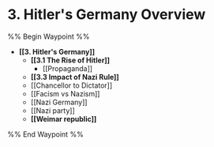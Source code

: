 # 3. Hitler's Germany Overview
%% Begin Waypoint %%
- **[[3. Hitler's Germany]]**
	- **[[3.1 The Rise of Hitler]]**
		- [[Propaganda]]
	- **[[3.3 Impact of Nazi Rule]]**
	- [[Chancellor to Dictator]]
	- [[Facism vs Nazism]]
	- [[Nazi Germany]]
	- [[Nazi party]]
	- **[[Weimar republic]]**


%% End Waypoint %%
